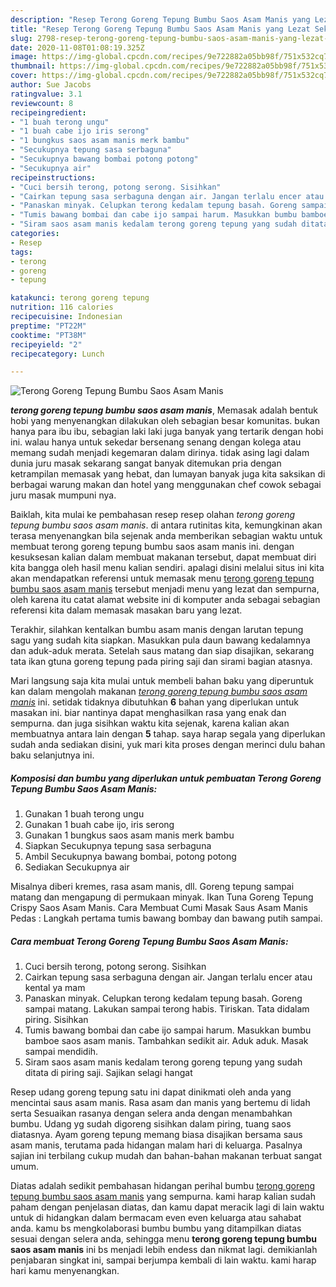 ```yaml
---
description: "Resep Terong Goreng Tepung Bumbu Saos Asam Manis yang Lezat Sekali"
title: "Resep Terong Goreng Tepung Bumbu Saos Asam Manis yang Lezat Sekali"
slug: 2798-resep-terong-goreng-tepung-bumbu-saos-asam-manis-yang-lezat-sekali
date: 2020-11-08T01:08:19.325Z
image: https://img-global.cpcdn.com/recipes/9e722882a05bb98f/751x532cq70/terong-goreng-tepung-bumbu-saos-asam-manis-foto-resep-utama.jpg
thumbnail: https://img-global.cpcdn.com/recipes/9e722882a05bb98f/751x532cq70/terong-goreng-tepung-bumbu-saos-asam-manis-foto-resep-utama.jpg
cover: https://img-global.cpcdn.com/recipes/9e722882a05bb98f/751x532cq70/terong-goreng-tepung-bumbu-saos-asam-manis-foto-resep-utama.jpg
author: Sue Jacobs
ratingvalue: 3.1
reviewcount: 8
recipeingredient:
- "1 buah terong ungu"
- "1 buah cabe ijo iris serong"
- "1 bungkus saos asam manis merk bambu"
- "Secukupnya tepung sasa serbaguna"
- "Secukupnya bawang bombai potong potong"
- "Secukupnya air"
recipeinstructions:
- "Cuci bersih terong, potong serong. Sisihkan"
- "Cairkan tepung sasa serbaguna dengan air. Jangan terlalu encer atau kental ya mam"
- "Panaskan minyak. Celupkan terong kedalam tepung basah. Goreng sampai matang. Lakukan sampai terong habis. Tiriskan. Tata didalam piring. Sisihkan"
- "Tumis bawang bombai dan cabe ijo sampai harum. Masukkan bumbu bamboe saos asam manis. Tambahkan sedikit air. Aduk aduk. Masak sampai mendidih."
- "Siram saos asam manis kedalam terong goreng tepung yang sudah ditata di piring saji. Sajikan selagi hangat"
categories:
- Resep
tags:
- terong
- goreng
- tepung

katakunci: terong goreng tepung 
nutrition: 116 calories
recipecuisine: Indonesian
preptime: "PT22M"
cooktime: "PT38M"
recipeyield: "2"
recipecategory: Lunch

---
```



![Terong Goreng Tepung Bumbu Saos Asam Manis](https://img-global.cpcdn.com/recipes/9e722882a05bb98f/751x532cq70/terong-goreng-tepung-bumbu-saos-asam-manis-foto-resep-utama.jpg)

<b><i>terong goreng tepung bumbu saos asam manis</i></b>, Memasak adalah bentuk hobi yang menyenangkan dilakukan oleh sebagian besar komunitas. bukan hanya para ibu ibu, sebagian laki laki juga banyak yang tertarik dengan hobi ini. walau hanya untuk sekedar bersenang senang dengan kolega atau memang sudah menjadi kegemaran dalam dirinya. tidak asing lagi dalam dunia juru masak sekarang sangat banyak ditemukan pria dengan ketrampilan memasak yang hebat, dan lumayan banyak juga kita saksikan di berbagai warung makan dan hotel yang menggunakan chef cowok sebagai juru masak mumpuni nya.

Baiklah, kita mulai ke pembahasan resep resep olahan <i>terong goreng tepung bumbu saos asam manis</i>. di antara rutinitas kita, kemungkinan akan terasa menyenangkan bila sejenak anda memberikan sebagian waktu untuk membuat terong goreng tepung bumbu saos asam manis ini. dengan kesuksesan kalian dalam membuat makanan tersebut, dapat membuat diri kita bangga oleh hasil menu kalian sendiri. apalagi disini melalui situs ini kita akan mendapatkan referensi untuk memasak menu <u>terong goreng tepung bumbu saos asam manis</u> tersebut menjadi menu yang lezat dan sempurna, oleh karena itu catat alamat website ini di komputer anda sebagai sebagian referensi kita dalam memasak masakan baru yang lezat.

Terakhir, silahkan kentalkan bumbu asam manis dengan larutan tepung sagu yang sudah kita siapkan. Masukkan pula daun bawang kedalamnya dan aduk-aduk merata. Setelah saus matang dan siap disajikan, sekarang tata ikan gtuna goreng tepung pada piring saji dan sirami bagian atasnya.


Mari langsung saja kita mulai untuk membeli bahan baku yang diperuntuk kan dalam mengolah makanan <u><i>terong goreng tepung bumbu saos asam manis</i></u> ini. setidak tidaknya dibutuhkan <b>6</b> bahan yang diperlukan untuk masakan ini. biar nantinya dapat menghasilkan rasa yang enak dan sempurna. dan juga sisihkan waktu kita sejenak, karena kalian akan membuatnya antara lain dengan <b>5</b> tahap. saya harap segala yang diperlukan sudah anda sediakan disini, yuk mari kita proses dengan merinci dulu bahan baku selanjutnya ini.

<!--inarticleads1-->

##### Komposisi dan bumbu yang diperlukan untuk pembuatan Terong Goreng Tepung Bumbu Saos Asam Manis:

1. Gunakan 1 buah terong ungu
1. Gunakan 1 buah cabe ijo, iris serong
1. Gunakan 1 bungkus saos asam manis merk bambu
1. Siapkan Secukupnya tepung sasa serbaguna
1. Ambil Secukupnya bawang bombai, potong potong
1. Sediakan Secukupnya air


Misalnya diberi kremes, rasa asam manis, dll. Goreng tepung sampai matang dan mengapung di permukaan minyak. Ikan Tuna Goreng Tepung Crispy Saos Asam Manis. Cara Membuat Cumi Masak Saus Asam Manis Pedas : Langkah pertama tumis bawang bombay dan bawang putih sampai. 

<!--inarticleads2-->

##### Cara membuat Terong Goreng Tepung Bumbu Saos Asam Manis:

1. Cuci bersih terong, potong serong. Sisihkan
1. Cairkan tepung sasa serbaguna dengan air. Jangan terlalu encer atau kental ya mam
1. Panaskan minyak. Celupkan terong kedalam tepung basah. Goreng sampai matang. Lakukan sampai terong habis. Tiriskan. Tata didalam piring. Sisihkan
1. Tumis bawang bombai dan cabe ijo sampai harum. Masukkan bumbu bamboe saos asam manis. Tambahkan sedikit air. Aduk aduk. Masak sampai mendidih.
1. Siram saos asam manis kedalam terong goreng tepung yang sudah ditata di piring saji. Sajikan selagi hangat


Resep udang goreng tepung satu ini dapat dinikmati oleh anda yang mencintai saus asam manis. Rasa asam dan manis yang bertemu di lidah serta Sesuaikan rasanya dengan selera anda dengan menambahkan bumbu. Udang yg sudah digoreng sisihkan dalam piring, tuang saos diatasnya. Ayam goreng tepung memang biasa disajikan bersama saus asam manis, terutama pada hidangan malam hari di keluarga. Pasalnya sajian ini terbilang cukup mudah dan bahan-bahan makanan terbuat sangat umum. 

Diatas adalah sedikit pembahasan hidangan perihal bumbu <u>terong goreng tepung bumbu saos asam manis</u> yang sempurna. kami harap kalian sudah paham dengan penjelasan diatas, dan kamu dapat meracik lagi di lain waktu untuk di hidangkan dalam bermacam even even keluarga atau sahabat anda. kamu bs mengkolaborasi bumbu bumbu yang ditampilkan diatas sesuai dengan selera anda, sehingga menu <b>terong goreng tepung bumbu saos asam manis</b> ini bs menjadi lebih endess dan nikmat lagi. demikianlah penjabaran singkat ini, sampai berjumpa kembali di lain waktu. kami harap hari kamu menyenangkan.
